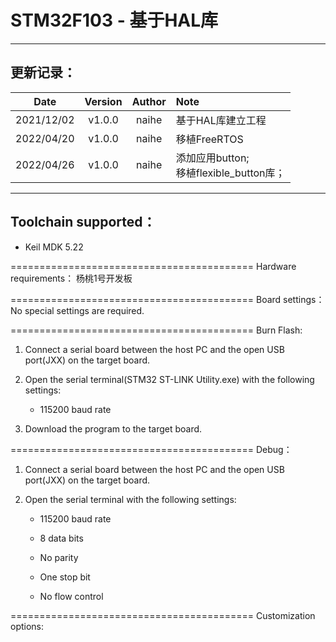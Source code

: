 # STM32F103 - 基于HAL库

***

## 更新记录：

|    Date    | Version | Author | Note                            |
| :--------: | :-----: | :----: | :------------------------------ |
| 2021/12/02 |  v1.0.0 |  naihe | 基于HAL库建立工程                      |
| 2022/04/20 |  v1.0.0 |  naihe | 移植FreeRTOS                      |
| 2022/04/26 |  v1.0.0 |  naihe | 添加应用button;<br>移植flexible\_button库； |

***

## Toolchain supported：

*   Keil MDK  5.22

\==========================================
Hardware requirements：
杨桃1号开发板

\==========================================
Board settings：
No special settings are required.

\==========================================
Burn Flash:

1.  Connect a serial board between the host PC and the open USB port(JXX) on the target board.

2.  Open the serial terminal(STM32 ST-LINK Utility.exe) with the following settings:

    *   115200 baud rate

3.  Download the program to the target board.

\==========================================
Debug：

1.  Connect a serial board between the host PC and the open USB port(JXX) on the target board.

2.  Open the serial terminal with the following settings:

    *   115200 baud rate

    *   8 data bits

    *   No parity

    *   One stop bit

    *   No flow control

\==========================================
Customization options:
